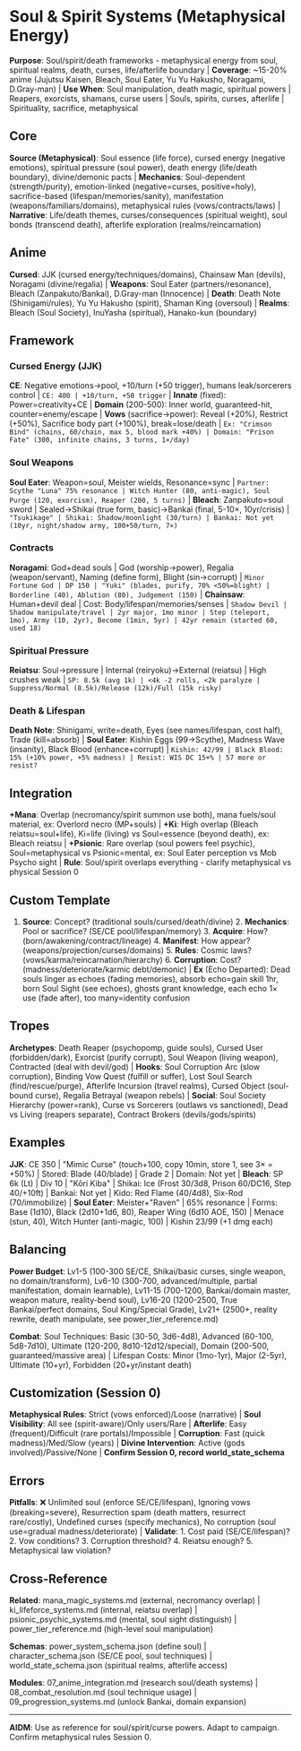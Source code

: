 # Soul & Spirit Systems (Metaphysical Energy)

**Purpose**: Soul/spirit/death frameworks - metaphysical energy from soul, spiritual realms, death, curses, life/afterlife boundary | **Coverage**: ~15-20% anime (Jujutsu Kaisen, Bleach, Soul Eater, Yu Yu Hakusho, Noragami, D.Gray-man) | **Use When**: Soul manipulation, death magic, spiritual powers | Reapers, exorcists, shamans, curse users | Souls, spirits, curses, afterlife | Spirituality, sacrifice, metaphysical

## Core
**Source (Metaphysical)**: Soul essence (life force), cursed energy (negative emotions), spiritual pressure (soul power), death energy (life/death boundary), divine/demonic pacts | **Mechanics**: Soul-dependent (strength/purity), emotion-linked (negative=curses, positive=holy), sacrifice-based (lifespan/memories/sanity), manifestation (weapons/familiars/domains), metaphysical rules (vows/contracts/laws) | **Narrative**: Life/death themes, curses/consequences (spiritual weight), soul bonds (transcend death), afterlife exploration (realms/reincarnation)

## Anime
**Cursed**: JJK (cursed energy/techniques/domains), Chainsaw Man (devils), Noragami (divine/regalia) | **Weapons**: Soul Eater (partners/resonance), Bleach (Zanpakuto/Bankai), D.Gray-man (Innocence) | **Death**: Death Note (Shinigami/rules), Yu Yu Hakusho (spirit), Shaman King (oversoul) | **Realms**: Bleach (Soul Society), InuYasha (spiritual), Hanako-kun (boundary)

## Framework
### Cursed Energy (JJK)
**CE**: Negative emotions→pool, +10/turn (+50 trigger), humans leak/sorcerers control | `CE: 400 | +10/turn, +50 trigger` | **Innate** (fixed): Power=creativity+CE | **Domain** (200-500): Inner world, guaranteed-hit, counter=enemy/escape | **Vows** (sacrifice→power): Reveal (+20%), Restrict (+50%), Sacrifice body part (+100%), break=lose/death | `Ex: "Crimson Bind" (chains, 60/chain, max 5, blood mark +40%) | Domain: "Prison Fate" (300, infinite chains, 3 turns, 1×/day)`

### Soul Weapons
**Soul Eater**: Weapon=soul, Meister wields, Resonance=sync | `Partner: Scythe "Luna" 75% resonance | Witch Hunter (80, anti-magic), Soul Purge (120, exorcism), Reaper (200, 5 turns)` | **Bleach**: Zanpakuto=soul sword | Sealed→Shikai (true form, basic)→Bankai (final, 5-10×, 10yr/crisis) | `"Tsukikage" | Shikai: Shadow/moonlight (30/turn) | Bankai: Not yet (10yr, night/shadow army, 100+50/turn, 7×)`

### Contracts
**Noragami**: God+dead souls | God (worship→power), Regalia (weapon/servant), Naming (define form), Blight (sin→corrupt) | `Minor Fortune God | DP 150 | "Yuki" (blades, purify, 70% <50%=blight) | Borderline (40), Ablution (80), Judgement (150)` | **Chainsaw**: Human+devil deal | Cost: Body/lifespan/memories/senses | `Shadow Devil | Shadow manipulate/travel | 2yr major, 1mo minor | Step (teleport, 1mo), Army (10, 2yr), Become (1min, 5yr) | 42yr remain (started 60, used 18)`

### Spiritual Pressure
**Reiatsu**: Soul→pressure | Internal (reiryoku)→External (reiatsu) | High crushes weak | `SP: 8.5k (avg 1k) | <4k -2 rolls, <2k paralyze | Suppress/Normal (8.5k)/Release (12k)/Full (15k risky)`

### Death & Lifespan
**Death Note**: Shinigami, write=death, Eyes (see names/lifespan, cost half), Trade (kill=absorb) | **Soul Eater**: Kishin Eggs (99→Scythe), Madness Wave (insanity), Black Blood (enhance+corrupt) | `Kishin: 42/99 | Black Blood: 15% (+10% power, +5% madness) | Resist: WIS DC 15+% | 57 more or resist?`

## Integration
**+Mana**: Overlap (necromancy/spirit summon use both), mana fuels/soul material, ex: Overlord necro (MP+souls) | **+Ki**: High overlap (Bleach reiatsu=soul+life), Ki=life (living) vs Soul=essence (beyond death), ex: Bleach reiatsu | **+Psionic**: Rare overlap (soul powers feel psychic), Soul=metaphysical vs Psionic=mental, ex: Soul Eater perception vs Mob Psycho sight | **Rule**: Soul/spirit overlaps everything - clarify metaphysical vs physical Session 0

## Custom Template
1. **Source**: Concept? (traditional souls/cursed/death/divine) 2. **Mechanics**: Pool or sacrifice? (SE/CE pool/lifespan/memory) 3. **Acquire**: How? (born/awakening/contract/lineage) 4. **Manifest**: How appear? (weapons/projection/curses/domains) 5. **Rules**: Cosmic laws? (vows/karma/reincarnation/hierarchy) 6. **Corruption**: Cost? (madness/deteriorate/karmic debt/demonic) | **Ex** (Echo Departed): Dead souls linger as echoes (fading memories), absorb echo=gain skill 1hr, born Soul Sight (see echoes), ghosts grant knowledge, each echo 1× use (fade after), too many=identity confusion

## Tropes
**Archetypes**: Death Reaper (psychopomp, guide souls), Cursed User (forbidden/dark), Exorcist (purify corrupt), Soul Weapon (living weapon), Contracted (deal with devil/god) | **Hooks**: Soul Corruption Arc (slow corruption), Binding Vow Quest (fulfill or suffer), Lost Soul Search (find/rescue/purge), Afterlife Incursion (travel realms), Cursed Object (soul-bound curse), Regalia Betrayal (weapon rebels) | **Social**: Soul Society Hierarchy (power=rank), Curse vs Sorcerers (outlaws vs sanctioned), Dead vs Living (reapers separate), Contract Brokers (devils/gods/spirits)

## Examples
**JJK**: CE 350 | "Mimic Curse" (touch+100, copy 10min, store 1, see 3× = +50%) | Stored: Blade (40/blade) | Grade 2 | Domain: Not yet | **Bleach**: SP 6k (Lt) | Div 10 | "Kōri Kiba" | Shikai: Ice (Frost 30/3d8, Prison 60/DC16, Step 40/+10ft) | Bankai: Not yet | Kido: Red Flame (40/4d8), Six-Rod (70/immobilize) | **Soul Eater**: Meister+"Raven" | 65% resonance | Forms: Base (1d10), Black (2d10+1d6, 80), Reaper Wing (6d10 AOE, 150) | Menace (stun, 40), Witch Hunter (anti-magic, 100) | Kishin 23/99 (+1 dmg each)

## Balancing
**Power Budget**: Lv1-5 (100-300 SE/CE, Shikai/basic curses, single weapon, no domain/transform), Lv6-10 (300-700, advanced/multiple, partial manifestation, domain learnable), Lv11-15 (700-1200, Bankai/domain master, weapon mature, reality-bend soul), Lv16-20 (1200-2500, True Bankai/perfect domains, Soul King/Special Grade), Lv21+ (2500+, reality rewrite, death manipulate, see power_tier_reference.md)

**Combat**: Soul Techniques: Basic (30-50, 3d6-4d8), Advanced (60-100, 5d8-7d10), Ultimate (120-200, 8d10-12d12/special), Domain (200-500, guaranteed/massive area) | Lifespan Costs: Minor (1mo-1yr), Major (2-5yr), Ultimate (10+yr), Forbidden (20+yr/instant death)

## Customization (Session 0)
**Metaphysical Rules**: Strict (vows enforced)/Loose (narrative) | **Soul Visibility**: All see (spirit-aware)/Only users/Rare | **Afterlife**: Easy (frequent)/Difficult (rare portals)/Impossible | **Corruption**: Fast (quick madness)/Med/Slow (years) | **Divine Intervention**: Active (gods involved)/Passive/None | **Confirm Session 0, record world_state_schema**

## Errors
**Pitfalls**: ❌ Unlimited soul (enforce SE/CE/lifespan), Ignoring vows (breaking=severe), Resurrection spam (death matters, resurrect rare/costly), Undefined curses (specify mechanics), No corruption (soul use=gradual madness/deteriorate) | **Validate**: 1. Cost paid (SE/CE/lifespan)? 2. Vow conditions? 3. Corruption threshold? 4. Reiatsu enough? 5. Metaphysical law violation?

## Cross-Reference
**Related**: mana_magic_systems.md (external, necromancy overlap) | ki_lifeforce_systems.md (internal, reiatsu overlap) | psionic_psychic_systems.md (mental, soul sight distinguish) | power_tier_reference.md (high-level soul manipulation)

**Schemas**: power_system_schema.json (define soul) | character_schema.json (SE/CE pool, soul techniques) | world_state_schema.json (spiritual realms, afterlife access)

**Modules**: 07_anime_integration.md (research soul/death systems) | 08_combat_resolution.md (soul technique usage) | 09_progression_systems.md (unlock Bankai, domain expansion)

---

**AIDM**: Use as reference for soul/spirit/curse powers. Adapt to campaign. Confirm metaphysical rules Session 0.
